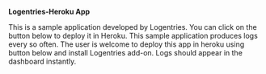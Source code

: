 **Logentries-Heroku App**

This is a sample application developed by Logentries. You can click on the button below to deploy it in Heroku. This sample application produces logs every so often. The user is welcome to deploy this app in heroku using button below and install Logentries add-on. Logs should appear in the dashboard instantly. 